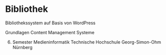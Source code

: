 Bibliothek
==========

Bibliothekssystem auf Basis von WordPress

Grundlagen Content Management Systeme

6. Semester Medieninformatik
Technische Hochschule Georg-Simon-Ohm Nürnberg